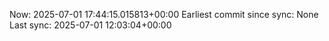 Now: 2025-07-01 17:44:15.015813+00:00 Earliest commit since sync: None Last sync: 2025-07-01 12:03:04+00:00

